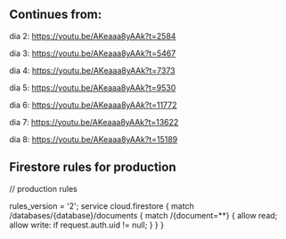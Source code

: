 ## Continues from:
dia 2: https://youtu.be/AKeaaa8yAAk?t=2584

dia 3: https://youtu.be/AKeaaa8yAAk?t=5467

dia 4: https://youtu.be/AKeaaa8yAAk?t=7373

dia 5: https://youtu.be/AKeaaa8yAAk?t=9530

dia 6: https://youtu.be/AKeaaa8yAAk?t=11772

dia 7: https://youtu.be/AKeaaa8yAAk?t=13622

dia 8: https://youtu.be/AKeaaa8yAAk?t=15189




## Firestore rules for production
// production rules

rules_version = '2';
service cloud.firestore {
  match /databases/{database}/documents {
    match /{document=**} {
      allow read;
      allow write: if request.auth.uid != null;
    }
  }
}